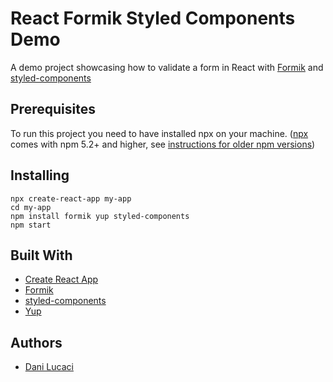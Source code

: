 # React Formik Styled Components Demo

A demo project showcasing how to validate a form in React with [Formik](https://github.com/jaredpalmer/formik) and [styled-components](https://github.com/styled-components/styled-components)

## Prerequisites

To run this project you need to have installed npx on your machine. ([npx](https://medium.com/@maybekatz/introducing-npx-an-npm-package-runner-55f7d4bd282b) comes with npm 5.2+ and higher, see [instructions for older npm versions](https://gist.github.com/gaearon/4064d3c23a77c74a3614c498a8bb1c5f))

## Installing

```
npx create-react-app my-app
cd my-app
npm install formik yup styled-components
npm start
```

## Built With

- [Create React App](https://github.com/facebook/create-react-app)
- [Formik](https://github.com/jaredpalmer/formik)
- [styled-components](https://github.com/styled-components/styled-components)
- [Yup](https://github.com/jquense/yup)

## Authors

- [Dani Lucaci](https://github.com/danilucaci)
